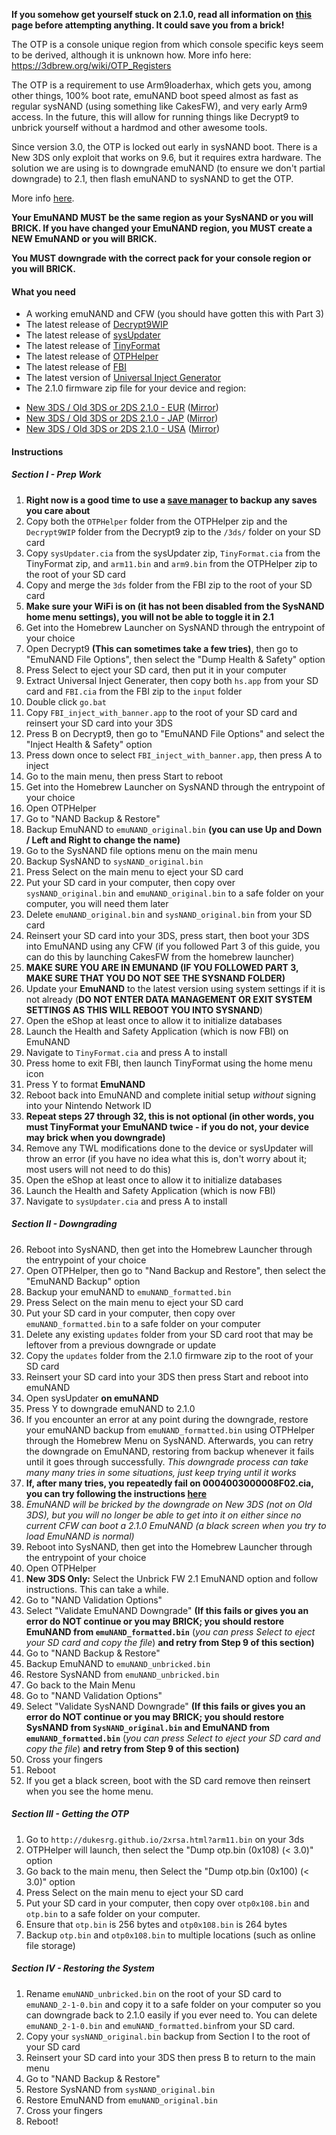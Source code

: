 **If you somehow get yourself stuck on 2.1.0, read all information on [this](https://github.com/Plailect/Guide/wiki/3DS-Stuck-(2.1.0-Without-Functional-Browser)) page before attempting anything. It could save you from a brick!**

The OTP is a console unique region from which console specific keys seem to be derived, although it is unknown how. More info here: https://3dbrew.org/wiki/OTP_Registers

The OTP is a requirement to use Arm9loaderhax, which gets you, among other things, 100% boot rate, emuNAND boot speed almost as fast as regular sysNAND (using something like CakesFW), and very early Arm9 access. In the future, this will allow for running things like Decrypt9 to unbrick yourself without a hardmod and other awesome tools.

Since version 3.0, the OTP is locked out early in sysNAND boot. There is a New 3DS only exploit that works on 9.6, but it requires extra hardware. The solution we are using is to downgrade emuNAND (to ensure we don't partial downgrade) to 2.1, then flash emuNAND to sysNAND to get the OTP.

More info [here](https://github.com/Plailect/Guide/wiki/OTP-Info).

**Your EmuNAND MUST be the same region as your SysNAND or you will BRICK. If you have changed your EmuNAND region, you MUST create a NEW EmuNAND or you will BRICK.**

**You MUST downgrade with the correct pack for your console region or you will BRICK.**

#### What you need

* A working emuNAND and CFW (you should have gotten this with Part 3)
* The latest release of [Decrypt9WIP](https://github.com/d0k3/Decrypt9WIP/releases)
* The latest release of [sysUpdater](https://github.com/profi200/sysUpdater/releases/)
* The latest release of [TinyFormat](https://github.com/javimadgit/TinyFormat/releases)
* The latest release of [OTPHelper](https://github.com/d0k3/OTPHelper/releases/)
* The latest release of [FBI](https://github.com/Steveice10/FBI/releases)
* The latest version of [Universal Inject Generator](https://github.com/d0k3/Universal-Inject-Generator/archive/master.zip)
* The 2.1.0 firmware zip file for your device and region:
 +    [New 3DS / Old 3DS or 2DS 2.1.0 - EUR](https://mega.nz/#!MhcxXJKA!xcx62RvFiu7oKzCveqxUlDX1icv9UI-7BB1MoiWfn-Q) ([Mirror](https://drive.google.com/file/d/0BzPfvjeuhqoDajdOM1QyQlhjRUk/view?usp=sharing))    
 +    [New 3DS / Old 3DS or 2DS 2.1.0 - JAP](https://mega.nz/#!Ix9Fnb6Q!33ujhZnFLL48aY6mE_jEXuMFtCB7cugdg1eRH1geK94) ([Mirror](https://drive.google.com/file/d/0BzPfvjeuhqoDYzBIckVEcW5IcW8/view?usp=sharing))   
 +    [New 3DS / Old 3DS or 2DS 2.1.0 - USA](https://mega.nz/#!EpExwB6K!jfMSznN3_aT14N7LyM_BDBonBQz0mQTs0fx5pURoneU) ([Mirror](https://drive.google.com/file/d/0BzPfvjeuhqoDWWtBODVzQWxpZ3c/view?usp=sharing))    

#### Instructions

##### Section I - Prep Work

1. **Right now is a good time to use a [save manager](https://github.com/meladroit/svdt/releases) to backup any saves you care about**
1. Copy both the `OTPHelper` folder from the OTPHelper zip and the `Decrypt9WIP` folder from the Decrypt9 zip to the `/3ds/` folder on your SD card
2. Copy `sysUpdater.cia` from the sysUpdater zip, `TinyFormat.cia` from the TinyFormat zip, and `arm11.bin` and `arm9.bin` from the OTPHelper zip to the root of your SD card
3. Copy and merge the `3ds` folder from the FBI zip to the root of your SD card
3. **Make sure your WiFi is on (it has not been disabled from the SysNAND home menu settings), you will not be able to toggle it in 2.1**
2. Get into the Homebrew Launcher on SysNAND through the entrypoint of your choice
11. Open Decrypt9 **(This can sometimes take a few tries)**, then go to "EmuNAND File Options", then select the "Dump Health & Safety" option
12. Press Select to eject your SD card, then put it in your computer
13. Extract Universal Inject Generater, then copy both `hs.app` from your SD card and `FBI.cia` from the FBI zip to the `input` folder
14. Double click `go.bat`
15. Copy `FBI_inject_with_banner.app` to the root of your SD card and reinsert your SD card into your 3DS
16. Press B on Decrypt9, then go to "EmuNAND File Options" and select the "Inject Health & Safety" option
17. Press down once to select `FBI_inject_with_banner.app`, then press A to inject
18. Go to the main menu, then press Start to reboot
19. Get into the Homebrew Launcher on SysNAND through the entrypoint of your choice
20. Open OTPHelper
21. Go to "NAND Backup & Restore"
19. Backup EmuNAND to `emuNAND_original.bin` **(you can use Up and Down / Left and Right to change the name)**
19. Go to the SysNAND file options menu on the main menu
29. Backup SysNAND to `sysNAND_original.bin`
7. Press Select on the main menu to eject your SD card
8. Put your SD card in your computer, then copy over `sysNAND_original.bin` and `emuNAND_original.bin` to a safe folder on your computer, you will need them later
9. Delete `emuNAND_original.bin` and `sysNAND_original.bin` from your SD card
18. Reinsert your SD card into your 3DS, press start, then boot your 3DS into EmuNAND using any CFW (if you followed Part 3 of this guide, you can do this by launching CakesFW from the homebrew launcher)
11. **MAKE SURE YOU ARE IN EMUNAND (IF YOU FOLLOWED PART 3, MAKE SURE THAT YOU DO NOT SEE THE SYSNAND FOLDER)**
10. Update your **EmuNAND** to the latest version using system settings if it is not already (**DO NOT ENTER DATA MANAGEMENT OR EXIT SYSTEM SETTINGS AS THIS WILL REBOOT YOU INTO SYSNAND**)
11. Open the eShop at least once to allow it to initialize databases
19. Launch the Health and Safety Application (which is now FBI) on EmuNAND
20. Navigate to `TinyFormat.cia` and press A to install
21. Press home to exit FBI, then launch TinyFormat using the home menu icon
7. Press Y to format **EmuNAND**
8. Reboot back into EmuNAND and complete initial setup *without* signing into your Nintendo Network ID
9. **Repeat steps 27 through 32, this is not optional (in other words, you must TinyFormat your EmuNAND twice - if you do not, your device may brick when you downgrade)**
10. Remove any TWL modifications done to the device or sysUpdater will throw an error (if you have no idea what this is, don't worry about it; most users will not need to do this)
11. Open the eShop at least once to allow it to initialize databases
19. Launch the Health and Safety Application (which is now FBI)
20. Navigate to `sysUpdater.cia` and press A to install

##### Section II - Downgrading
26. Reboot into SysNAND, then get into the Homebrew Launcher through the entrypoint of your choice
27. Open OTPHelper, then go to "Nand Backup and Restore", then select the "EmuNAND Backup" option
28. Backup your emuNAND to `emuNAND_formatted.bin`
29. Press Select on the main menu to eject your SD card
23. Put your SD card in your computer, then copy over `emuNAND_formatted.bin` to a safe folder on your computer
24. Delete any existing `updates` folder from your SD card root that may be leftover from a previous downgrade or update
25. Copy the `updates` folder from the 2.1.0 firmware zip to the root of your SD card
27. Reinsert your SD card into your 3DS then press Start and reboot into emuNAND
28. Open sysUpdater **on emuNAND**
29. Press Y to downgrade emuNAND to 2.1.0
30. If you encounter an error at any point during the downgrade, restore your emuNAND backup from `emuNAND_formatted.bin` using OTPHelper through the Homebrew Menu on SysNAND. Afterwards, you can retry the downgrade on EmuNAND, restoring from backup whenever it fails until it goes through successfully. *This downgrade process can take many many tries in some situations, just keep trying until it works*
31. **If, after many tries, you repeatedly fail on 0004003000008F02.cia, you can try following the instructions [here](https://github.com/Plailect/Guide/wiki/0004003000008F02.cia)**
31. *EmuNAND will be bricked by the downgrade on New 3DS (not on Old 3DS), but you will no longer be able to get into it on either since no current CFW can boot a 2.1.0 EmuNAND (a black screen when you try to load EmuNAND is normal)*
32. Reboot into SysNAND, then get into the Homebrew Launcher through the entrypoint of your choice
33. Open OTPHelper
33. **New 3DS Only:** Select the Unbrick FW 2.1 EmuNAND option and follow instructions. This can take a while.
34. Go to "NAND Validation Options"
35. Select "Validate EmuNAND Downgrade" **(If this fails or gives you an error do NOT continue or you may BRICK; you should restore EmuNAND from `emuNAND_formatted.bin`** (*you can press Select to eject your SD card and copy the file*) **and retry from Step 9 of this section)**
33. Go to "NAND Backup & Restore"
33. Backup EmuNAND to `emuNAND_unbricked.bin`
34. Restore SysNAND from `emuNAND_unbricked.bin`
35. Go back to the Main Menu
34. Go to "NAND Validation Options"
35. Select "Validate SysNAND Downgrade" **(If this fails or gives you an error do NOT continue or you may BRICK; you should restore SysNAND from `SysNAND_original.bin` and EmuNAND from `emuNAND_formatted.bin`** (*you can press Select to eject your SD card and copy the file*) **and retry from Step 9 of this section)**
35. Cross your fingers
36. Reboot
37. If you get a black screen, boot with the SD card remove then reinsert when you see the home menu.

##### Section III - Getting the OTP

1. Go to `http://dukesrg.github.io/2xrsa.html?arm11.bin` on your 3ds
2. OTPHelper will launch, then select the "Dump otp.bin (0x108) (< 3.0)" option
8. Go back to the main menu, then Select the "Dump otp.bin (0x100) (< 3.0)" option
3. Press Select on the main menu to eject your SD card
4. Put your SD card in your computer, then copy over `otp0x108.bin` and `otp.bin` to a safe folder on your computer.		
10. Ensure that `otp.bin` is 256 bytes and `otp0x108.bin` is 264 bytes
11. Backup `otp.bin` and `otp0x108.bin` to multiple locations (such as online file storage)

##### Section IV - Restoring the System
1. Rename `emuNAND_unbricked.bin` on the root of your SD card to `emuNAND_2-1-0.bin` and copy it to a safe folder on your computer so you can downgrade back to 2.1.0 easily if you ever need to. You can delete `emuNAND_2-1-0.bin` and `emuNAND_formatted.bin`from your SD card.
2. Copy your `sysNAND_original.bin` backup from Section I to the root of your SD card
2. Reinsert your SD card into your 3DS then press B to return to the main menu
3. Go to "NAND Backup & Restore"
4. Restore SysNAND from `sysNAND_original.bin`
5. Restore EmuNAND from `emuNAND_original.bin`
5. Cross your fingers
6. Reboot!
